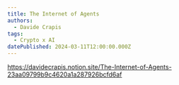 ```yaml
---
title: The Internet of Agents
authors:
  - Davide Crapis
tags:
  - Crypto x AI
datePublished: 2024-03-11T12:00:00.000Z
---
```


<https://davidecrapis.notion.site/The-Internet-of-Agents-23aa09799b9c4620a1a287926bcfd6af>
